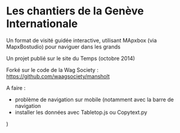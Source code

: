 Les chantiers de la Genève Internationale
========================================

Un format de visité guidée interactive, utilisant MApxbox (via MapxBostudio) pour naviguer dans les grands

Un projet publié sur le site du Temps (octobre 2014) 

Forké sur le code de la Wag Society : https://github.com/waagsociety/mansholt

A faire : 
- problème de navigation sur mobile (notamment avec la barre de navigation
- installer les données avec Tabletop.js ou Copytext.py

)
